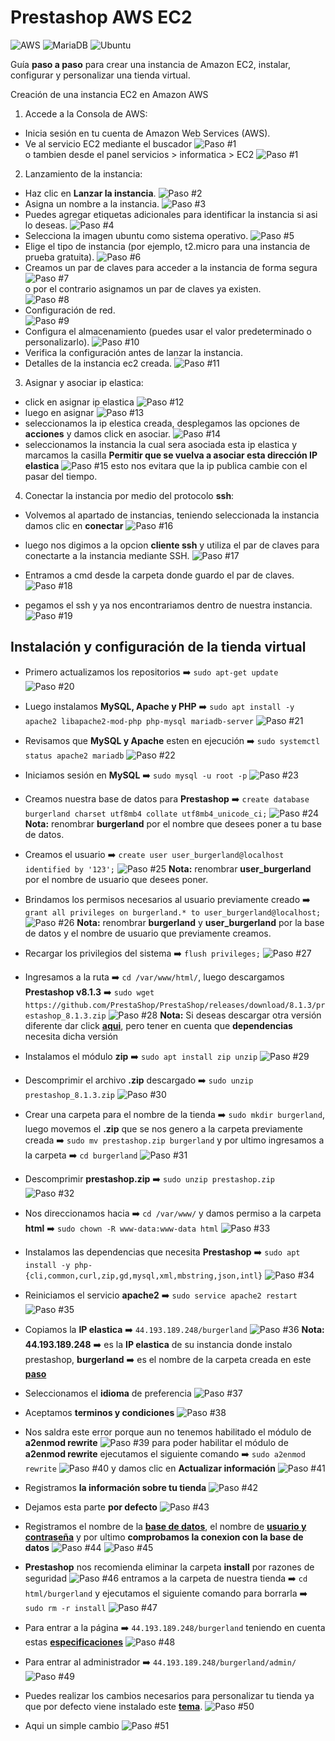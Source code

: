 # Prestashop AWS EC2
![AWS](https://img.shields.io/badge/AWS-%23FF9900.svg?style=for-the-badge&logo=amazon-aws&logoColor=white)
![MariaDB](https://img.shields.io/badge/MariaDB-003545?style=for-the-badge&logo=mariadb&logoColor=white)
![Ubuntu](https://img.shields.io/badge/Ubuntu-E95420?style=for-the-badge&logo=ubuntu&logoColor=white)

Guía **paso a paso** para crear una instancia de Amazon EC2, instalar, configurar y personalizar una tienda virtual.

Creación de una instancia EC2 en Amazon AWS

1. Accede a la Consola de AWS:
- Inicia sesión en tu cuenta de Amazon Web Services (AWS).
- Ve al servicio EC2 mediante el buscador
![Paso #1](img/paso1v1.jpeg)
<br>o tambien desde el panel servicios > informatica > EC2
![Paso #1](img/paso1v2.jpeg)

2. Lanzamiento de la instancia:
- Haz clic en **Lanzar la instancia**.
![Paso #2](img/paso2.jpeg)
- Asigna un nombre a la instancia.
![Paso #3](img/paso3.jpeg)
- Puedes agregar etiquetas adicionales para identificar la instancia si asi lo deseas.
![Paso #4](img/paso4.jpeg)
- Selecciona la imagen ubuntu como sistema operativo.
![Paso #5](img/paso5.jpeg)
- Elige el tipo de instancia (por ejemplo, t2.micro para una instancia de prueba gratuita).
![Paso #6](img/paso6.jpeg)
- Creamos un par de claves para acceder a la instancia de forma segura
![Paso #7](img/paso7.jpeg)
<br>o por el contrario asignamos un par de claves ya existen.<br>
![Paso #8](img/paso8.jpeg)
- Configuración de red.<br>
![Paso #9](img/paso9.jpeg)
- Configura el almacenamiento (puedes usar el valor predeterminado o personalizarlo).
![Paso #10](img/paso10.jpeg)
- Verifica la configuración antes de lanzar la instancia.
- Detalles de la instancia ec2 creada.
![Paso #11](img/paso11.jpeg)

3. Asignar y asociar ip elastica:
- click en asignar ip elastica
![Paso #12](img/paso12.jpeg)
- luego en asignar
![Paso #13](img/paso13.jpeg)
- seleccionamos la ip elestica creada, desplegamos las opciones de **acciones** y damos click en asociar.
![Paso #14](img/paso14.jpeg)
- seleccionamos la instancia la cual sera asociada esta ip elastica y marcamos la casilla **Permitir que se vuelva a asociar esta dirección IP elastica**
![Paso #15](img/paso15.jpeg)
esto nos evitara que la ip publica cambie con el pasar del tiempo.

4. Conectar la instancia por medio del protocolo **ssh**:
    
- Volvemos al apartado de instancias, teniendo seleccionada la instancia damos clic en **conectar**
![Paso #16](img/paso16.jpeg)

- luego nos digimos a la opcion **cliente ssh** y utiliza el par de claves para conectarte a la instancia mediante SSH.
![Paso #17](img/paso17.jpeg)

- Entramos a cmd desde la carpeta donde guardo el par de claves.
![Paso #18](img/paso18.png)
    
- pegamos el ssh y ya nos encontrariamos dentro de nuestra instancia.
![Paso #19](img/paso19.png)

## Instalación y configuración de la tienda virtual

- Primero actualizamos los repositorios
➡️ ```sudo apt-get update```
![Paso #20](img/paso20.png)

- Luego instalamos **MySQL, Apache y PHP**
➡️ ```sudo apt install -y apache2 libapache2-mod-php php-mysql mariadb-server```
![Paso #21](img/paso21.png)

- Revisamos que **MySQL y Apache** esten en ejecución
➡️ ```sudo systemctl status apache2 mariadb```
![Paso #22](img/paso22.png)

- Iniciamos sesión en **MySQL** ➡️ ```sudo mysql -u root -p```
![Paso #23](img/paso23.png)

- <a id="bd"></a>Creamos nuestra base de datos para **Prestashop** ➡️ ```create database burgerland charset utf8mb4 collate utf8mb4_unicode_ci;```
![Paso #24](img/paso24.png)
**Nota:** renombrar **burgerland** por el nombre que desees poner a tu base de datos.

- <a id="user"></a>Creamos el usuario ➡️ ```create user user_burgerland@localhost identified by '123';```
![Paso #25](img/paso25.png)
**Nota:** renombrar **user_burgerland** por el nombre de usuario que desees poner.

- Brindamos los permisos necesarios al usuario previamente creado ➡️ ```grant all privileges on burgerland.* to user_burgerland@localhost;```
![Paso #26](img/paso26.png)
**Nota:** renombrar **burgerland** y **user_burgerland** por la base de datos y el nombre de usuario que previamente creamos.

- Recargar los privilegios del sistema ➡️ ```flush privileges;```
![Paso #27](img/paso27.png)

- Ingresamos a la ruta ➡️ ```cd /var/www/html/```, luego descargamos **Prestashop v8.1.3** ➡️ ```sudo wget https://github.com/PrestaShop/PrestaShop/releases/download/8.1.3/prestashop_8.1.3.zip```
![Paso #28](img/paso28.png)
**Nota:** Si deseas descargar otra versión diferente dar click **[aqui](https://github.com/PrestaShop/PrestaShop/releases)**, pero tener en cuenta que **dependencias** necesita dicha versión

- Instalamos el módulo **zip** ➡️ ```sudo apt install zip unzip```
![Paso #29](img/paso29.png)

- Descomprimir el archivo **.zip** descargado ➡️ ```sudo unzip prestashop_8.1.3.zip```
![Paso #30](img/paso30.png)

- <a id="carpeta"></a>Crear una carpeta para el nombre de la tienda ➡️ ```sudo mkdir burgerland```, luego movemos el **.zip** que se nos genero a la carpeta previamente creada ➡️ ```sudo mv prestashop.zip burgerland``` y por ultimo ingresamos a la carpeta ➡️ ```cd burgerland```
<a name="carpeta">![Paso #31](img/paso31.png)</a>

- Descomprimir **prestashop.zip** ➡️ ```sudo unzip prestashop.zip```
![Paso #32](img/paso32.png)

- Nos direccionamos hacia ➡️ ```cd /var/www/``` y damos permiso a la carpeta **html** ➡️ ```sudo chown -R www-data:www-data html```
![Paso #33](img/paso33-dar%20permisos.png)

- Instalamos las dependencias que necesita **Prestashop** ➡️ ```sudo apt install -y php-{cli,common,curl,zip,gd,mysql,xml,mbstring,json,intl}```
![Paso #34](img/paso34.png)

- Reiniciamos el servicio **apache2** ➡️ ```sudo service apache2 restart```
![Paso #35](img/paso35-reiniciamos%20los%20servicios%20despues%20de%20instalar%20todo.png)

- <a id="web"></a>Copiamos la **IP elastica** ➡️ ```44.193.189.248/burgerland```
![Paso #36](img/paso36.png)
**Nota:** **44.193.189.248** ➡️ es la **IP elastica** de su instancia donde instalo prestashop, **burgerland** ➡️ es el nombre de la carpeta creada en este **[paso](#carpeta)**

- Seleccionamos el **idioma** de preferencia
![Paso #37](img/paso37.png)

- Aceptamos **terminos y condiciones**
![Paso #38](img/paso38.png)

- Nos saldra este error porque aun no tenemos habilitado el módulo de **a2enmod rewrite**
![Paso #39](img/paso39.png)
para poder habilitar el módulo de **a2enmod rewrite** ejecutamos el siguiente comando ➡️ ```sudo a2enmod rewrite```
![Paso #40](img/paso40-activar%20modulo,%20reiniciar%20servicio.png)
y damos clic en **Actualizar información**
![Paso #41](img/paso41.png)

- Registramos **la información sobre tu tienda**
![Paso #42](img/paso42.png)

- Dejamos esta parte **por defecto**
![Paso #43](img/paso43.png)

- Registramos el nombre de la **[base de datos](#bd)**, el nombre de **[usuario y contraseña](#user)** y por ultimo **comprobamos la conexion con la base de datos**
![Paso #44](img/paso44.png)
![Paso #45](img/paso45.png)
- **Prestashop** nos recomienda eliminar la carpeta **install** por razones de seguridad
![Paso #46](img/paso46.png)
entramos a la carpeta de nuestra tienda ➡️ ```cd html/burgerland``` y ejecutamos el siguiente comando para borrarla ➡️ ```sudo rm -r install```
![Paso #47](img/paso47.png)

- <a id="por_defecto"></a>Para entrar a la página ➡️ ```44.193.189.248/burgerland``` teniendo en cuenta estas **[especificaciones](#web)**
![Paso #48](img/paso48.png)

- Para entrar al administrador ➡️ ```44.193.189.248/burgerland/admin/```
![Paso #49](img/paso49.png)

- Puedes realizar los cambios necesarios para personalizar tu tienda ya que por defecto viene instalado este **[tema](#por_defecto)**.
![Paso #50](img/paso50.png)

- Aqui un simple cambio
![Paso #51](img/paso51.png)

